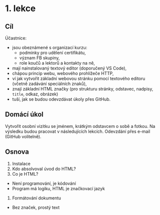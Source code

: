 # 1. lekce

## Cíl

Účastnice:

- jsou obeznámené s organizací kurzu:
  - podmínky pro udělení certifikátu,
  - význam FB skupiny,
  - role koučů a lektorů a kontakty na ně,
- mají nainstalovaný textový editor (doporučený VS Code),
- chápou princip webu, webového prohlížeče HTTP,
- ví jak vytvořit základní webovou stránku pomocí textového editoru (včetně zadávání speciálních znaků),
- znají základní HTML značky (pro strukturu stránky, odstavec, nadpisy, `title`, odkaz, obrázek)
- tuší, jak se budou odevzdávat úkoly přes GitHub.

## Domácí úkol

Vytvořit osobní vizitku se jménem, krátkým odstavcem o sobě a fotkou. Na výsledku budou pracovat v následujících lekcích. Odevzdání přes e-mail (GitHub volitelně).

## Osnova

1. Instalace
1. Kdo absolvoval úvod do HTML?
1. Co je HTML?
  - Není programování, je kódování
  - Program má logiku, HTML je značkovací jazyk
1. Formátování dokumentu
  - Bez značek, prostý text